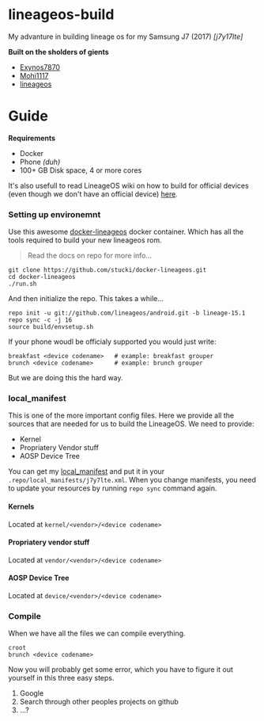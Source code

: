 # lineageos-build
My advanture in building lineage os for my Samsung J7 (2017) *[j7y17lte]*


**Built on the sholders of gients**
 - [Exynos7870](https://github.com/Exynos7870)
 - [Mohi1117](https://github.com/Mohi1117)
 - [lineageos](https://github.com/lineageos)


# Guide

**Requirements**
 - Docker
 - Phone *(duh)*
 - 100+ GB Disk space, 4 or more cores
 
It's also usefull to read LineageOS wiki on how to build for official devices
 (even though we don't have an official device) [here](https://wiki.lineageos.org/devices/a7y17lte/build).
 
### Setting up environemnt

Use this awesome [docker-lineageos](https://github.com/stucki/docker-lineageos)
docker container. Which has all the tools required to build your new lineageos rom.

> Read the docs on repo for more info...
```
git clone https://github.com/stucki/docker-lineageos.git
cd docker-lineageos
./run.sh
```

And then initialize the repo. This takes a while...

```
repo init -u git://github.com/lineageos/android.git -b lineage-15.1
repo sync -c -j 16
source build/envsetup.sh
```

If your phone woudl be officialy supported you would just write:
```
breakfast <device codename>   # example: breakfast grouper
brunch <device codename>      # example: brunch grouper
```
But we are doing this the hard way.


### local_manifest
This is one of the more important config files. Here we provide all the sources
that are needed for us to build the LineageOS. We need to provide:

 * Kernel
 * Propriatery Vendor stuff
 * AOSP Device Tree
 
You can get my [local_manifest](local_manifest/j7y17lte.xml) and put it in your 
`.repo/local_manifests/j7y7lte.xml`. When you change manifests, you need to update
your resources by running `repo sync` command again.

#### Kernels
Located at `kernel/<vendor>/<device codename>`

#### Propriatery vendor stuff
Located at `vendor/<vendor>/<device codename>`

#### AOSP Device Tree
Located at `device/<vendor>/<device codename>`


### Compile
When we have all the files we can compile everything.

```
croot
brunch <device codename>
```

Now you will probably get some error, which you have to figure it out yourself in
this three easy steps.

 1. Google
 2. Search through other peoples projects on github
 3. ...?

